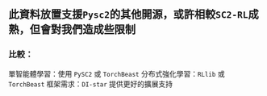 ## 此資料放置支援`Pysc2`的其他開源，或許相較`SC2-RL`成熟，但會對我們造成些限制

### 比較：
單智能體學習：使用 `PySC2` 或 `TorchBeast`
分布式強化學習：`RLlib` 或 `TorchBeast`
框架需求：`DI-star` 提供更好的擴展支持
